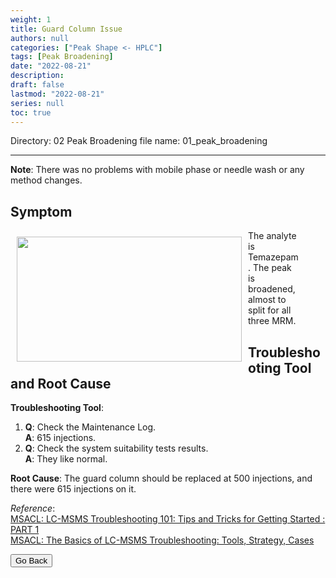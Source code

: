 ```yaml
---
weight: 1
title: Guard Column Issue
authors: null
categories: ["Peak Shape <- HPLC"]
tags: [Peak Broadening]
date: "2022-08-21"
description:  
draft: false
lastmod: "2022-08-21"
series: null
toc: true
---
```

Directory: 02 Peak Broadening
file name: 01_peak_broadening  

<!--more-->
---
<b>Note</b>: There was no problems with mobile phase or needle wash or any method changes.  

## Symptom
<div class = "row">
<img width ="360" height= "200" src = "/docs/images/Screenshot 2022-08-18 154827.png" style ="float: left" HSPACE="10" VSPACE="10"/>   
<figure>The analyte is Temazepam.  The peak is broadened, almost to split for all three MRM.</figure> 
</div>

## Troubleshooting Tool and Root Cause

<div class = "row">

<b>Troubleshooting Tool</b>: 
1) <b>Q</b>: Check the Maintenance Log.   
<b>A</b>: 615 injections.
2) <b>Q</b>: Check the system suitability tests results.    
<b>A</b>: They like normal.  


<b>Root Cause</b>: The guard column should be replaced at 500 injections, and there were 615 injections on it.  

</div>

*Reference*:  
[MSACL: LC-MSMS Troubleshooting 101: Tips and Tricks for Getting Started : PART 1](https://www.msacl.org/index.php?header=Learning_Center&tab=Video_Library&subtab=Search_Video_Library)  
[MSACL: The Basics of LC-MSMS Troubleshooting: Tools, Strategy, Cases](https://www.msacl.org/index.php?header=Learning_Center&tab=Video_Library&subtab=Search_Video_Library)  

<button class="button" onclick="history.back()">Go Back</button>